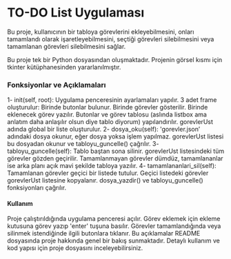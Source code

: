 <h1>TO-DO List Uygulaması</h1>
Bu proje, kullanıcının bir tabloya görevlerini ekleyebilmesini, onları tamamlandı olarak işaretleyebilmesini, seçtiği görevleri silebilmesini veya tamamlanan görevleri silebilmesini sağlar.

Bu proje tek bir Python dosyasından oluşmaktadır. Projenin görsel kısmı için tkinter kütüphanesinden yararlanılmıştır.

<h3>Fonksiyonlar ve Açıklamaları</h3>
1- init(self, root):
  Uygulama penceresinin ayarlamaları yapılır.
  3 adet frame oluşturulur:
  Birinde butonlar bulunur.
  Birinde görevler gösterilir.
  Birinde eklenecek görev yazılır.
  Butonlar ve görev tablosu (aslında listbox ama anlatım daha anlaşılır olsun diye tablo diyorum) yapılandırılır.
  gorevlerUst adında global bir liste oluşturulur.
2- dosya_oku(self):
  'gorevler.json’ adındaki dosya okunur, eğer dosya yoksa işlem yapılmaz.
  gorevlerUst listesi bu dosyadan okunur ve tabloyu_guncelle() çağrılır.
3- tabloyu_guncelle(self):
  Tablo baştan sona silinir.
  gorevlerUst listesindeki tüm görevler gözden geçirilir.
  Tamamlanmayan görevler dümdüz, tamamlananlar ise arka planı açık mavi şekilde tabloya yazılır.
4- tamamlananlari_sil(self):
  Tamamlanan görevler geçici bir listede tutulur.
  Geçici listedeki görevler gorevlerUst listesine kopyalanır.
  dosya_yazdir() ve tabloyu_guncelle() fonksiyonları çağrılır.
<h4>Kullanım</h4>
Proje çalıştırıldığında uygulama penceresi açılır.
Görev eklemek için ekleme kutusuna görev yazıp 'enter' tuşuna basılır.
Görevler tamamlandığında veya silinmek istendiğinde ilgili butonlara tıklanır.
Bu açıklamalar README dosyasında proje hakkında genel bir bakış sunmaktadır. Detaylı kullanım ve kod yapısı için proje dosyasını inceleyebilirsiniz.






